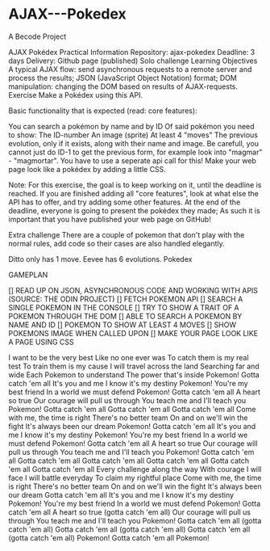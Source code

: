 # AJAX---Pokedex

A Becode Project

AJAX Pokédex
Practical Information
Repository: ajax-pokedex
Deadline: 3 days
Delivery: Github page (published)
Solo challenge
Learning Objectives
A typical AJAX flow: send asynchronous requests to a remote server and process the results;
JSON (JavaScript Object Notation) format;
DOM manipulation: changing the DOM based on results of AJAX-requests.
Exercise
Make a Pokédex using this API.

Basic functionality that is expected (read: core features):

You can search a pokémon by name and by ID
Of said pokémon you need to show:
The ID-number
An image (sprite)
At least 4 "moves"
The previous evolution, only if it exists, along with their name and image. Be carefull, you cannot just do ID-1 to get the previous form, for example look into "magmar" - "magmortar". You have to use a seperate api call for this!
Make your web page look like a pokédex by adding a little CSS.

Note: For this exercise, the goal is to keep working on it, until the deadline is reached. If you are finished adding all "core features", look at what else the API has to offer, and try adding some other features. At the end of the deadline, everyone is going to present the pokédex they made; As such it is important that you have published your web page on GitHub!

Extra challenge
There are a couple of pokemon that don't play with the normal rules, add code so their cases are also handled elegantly.

Ditto only has 1 move.
Eevee has 6 evolutions.
Pokedex

GAMEPLAN

[] READ UP ON JSON, ASYNCHRONOUS CODE AND WORKING WITH APIS (SOURCE: THE ODIN PROJECT)
[] FETCH POKEMON API
[] SEARCH A SINGLE POKEMON IN THE CONSOLE
[] TRY TO SHOW A TRAIT OF A POKEMON THROUGH THE DOM
[] ABLE TO SEARCH A POKEMON BY NAME AND ID
[] POKEMON TO SHOW AT LEAST 4 MOVES
[] SHOW POKEMONS IMAGE WHEN CALLED UPON
[] MAKE YOUR PAGE LOOK LIKE A PAGE USING CSS

I want to be the very best
Like no one ever was
To catch them is my real test
To train them is my cause
I will travel across the land
Searching far and wide
Each Pokemon to understand
The power that's inside
Pokemon!
Gotta catch 'em all
It's you and me
I know it's my destiny
Pokemon!
You're my best friend
In a world we must defend
Pokemon!
Gotta catch 'em all
A heart so true
Our courage will pull us through
You teach me and I'll teach you
Pokemon!
Gotta catch 'em all
Gotta catch 'em all
Gotta catch 'em all
Come with me, the time is right
There's no better team
On and on we'll win the fight
It's always been our dream
Pokemon!
Gotta catch 'em all
It's you and me
I know it's my destiny
Pokemon!
You're my best friend
In a world we must defend
Pokemon!
Gotta catch 'em all
A heart so true
Our courage will pull us through
You teach me and I'll teach you
Pokemon!
Gotta catch 'em all
Gotta catch 'em all
Gotta catch 'em all
Gotta catch 'em all
Gotta catch 'em all
Gotta catch 'em all
Every challenge along the way
With courage I will face
I will battle everyday
To claim my rightful place
Come with me, the time is right
There's no better team
On and on we'll win the fight
It's always been our dream
Gotta catch 'em all
It's you and me
I know it's my destiny
Pokemon!
You're my best friend
In a world we must defend
Pokemon!
Gotta catch 'em all
A heart so true (gotta catch 'em all)
Our courage will pull us through
You teach me and I'll teach you
Pokemon!
Gotta catch 'em all (gotta catch 'em all)
Gotta catch 'em all (gotta catch 'em all)
Gotta catch 'em all (gotta catch 'em all)
Pokemon!
Gotta catch 'em all
Pokemon!

